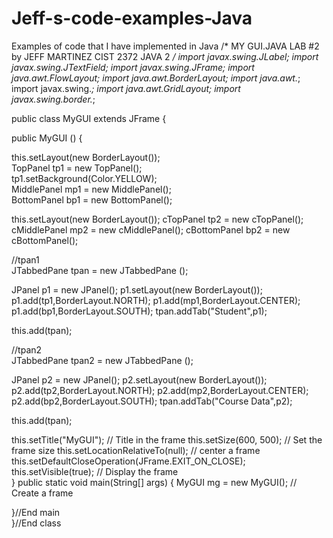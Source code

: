 Jeff-s-code-examples-Java
=========================

Examples of code that I have implemented in Java
/* MY GUI.JAVA LAB #2
by JEFF  MARTINEZ
CIST 2372  JAVA 2 */
import javax.swing.JLabel;
import javax.swing.JTextField;
import javax.swing.JFrame;
import java.awt.FlowLayout;
import java.awt.BorderLayout;
import java.awt.*;
import javax.swing.*;
import java.awt.GridLayout;
import javax.swing.border.*;

public class MyGUI extends JFrame {

public MyGUI () {
   
this.setLayout(new BorderLayout());            
     TopPanel tp1 = new TopPanel();  
     tp1.setBackground(Color.YELLOW);         
     MiddlePanel mp1 = new MiddlePanel();           
     BottomPanel bp1 = new BottomPanel();     

this.setLayout(new BorderLayout()); 
     cTopPanel tp2 = new cTopPanel();
     cMiddlePanel mp2 = new cMiddlePanel();
     cBottomPanel bp2 = new cBottomPanel(); 
 
//tpan1     
JTabbedPane tpan = new JTabbedPane ();
     
JPanel p1 = new JPanel();
p1.setLayout(new BorderLayout());
p1.add(tp1,BorderLayout.NORTH);
p1.add(mp1,BorderLayout.CENTER);
p1.add(bp1,BorderLayout.SOUTH);
tpan.addTab("Student",p1);

this.add(tpan);

//tpan2         
JTabbedPane tpan2 = new JTabbedPane (); 
 
JPanel p2 = new JPanel();
p2.setLayout(new BorderLayout());
p2.add(tp2,BorderLayout.NORTH);
p2.add(mp2,BorderLayout.CENTER);
p2.add(bp2,BorderLayout.SOUTH);
tpan.addTab("Course Data",p2);

this.add(tpan);
                      
this.setTitle("MyGUI"); // Title in the frame
this.setSize(600, 500); // Set the frame size
this.setLocationRelativeTo(null); // center a frame
this.setDefaultCloseOperation(JFrame.EXIT_ON_CLOSE);
this.setVisible(true); // Display the frame      
} 
public static void  main(String[] args) {
MyGUI mg = new MyGUI(); // Create a frame

}//End main  
}//End class




